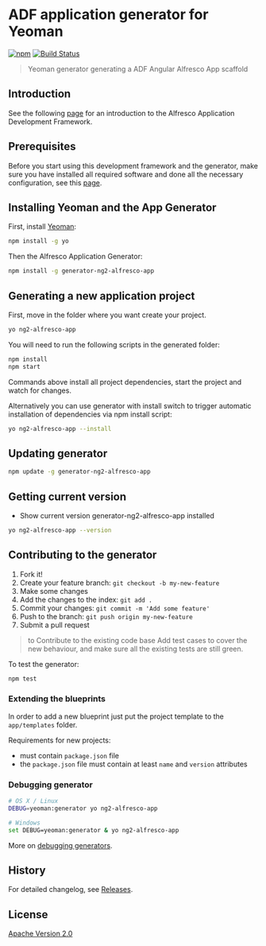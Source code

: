 # ADF application generator for Yeoman

[![npm](https://img.shields.io/npm/v/generator-ng2-alfresco-app)](https://www.npmjs.com/package/generator-ng2-alfresco-app)
[![Build Status](https://travis-ci.org/Alfresco/generator-ng2-alfresco-app.svg?branch=master)](https://travis-ci.org/Alfresco/generator-ng2-alfresco-app)

> Yeoman generator generating a ADF Angular Alfresco App scaffold

## Introduction

See the following [page](https://github.com/Alfresco/alfresco-ng2-components/blob/master/INTRODUCTION.md) for an introduction to the Alfresco Application Development Framework.

## Prerequisites

Before you start using this development framework and the generator, make sure you have installed all required software and done all the
necessary configuration, see this [page](https://github.com/Alfresco/app-dev-framework/blob/master/PREREQUISITES.md).

## Installing Yeoman and the App Generator

First, install [Yeoman](http://yeoman.io):

```sh
npm install -g yo
```

Then the Alfresco Application Generator:

```sh
npm install -g generator-ng2-alfresco-app
```

## Generating a new application project

First, move in the folder where you want create your project.

```sh
yo ng2-alfresco-app
```

You will need to run the following scripts in the generated folder:

```sh
npm install
npm start
```

Commands above install all project dependencies, start the project and watch for changes.

Alternatively you can use generator with install switch to trigger automatic installation of dependencies via npm install script:

```sh
yo ng2-alfresco-app --install
```

## Updating generator

```sh
npm update -g generator-ng2-alfresco-app
```

## Getting current version

* Show current version generator-ng2-alfresco-app installed

```sh
yo ng2-alfresco-app --version
```

## Contributing to the generator

1. Fork it!
2. Create your feature branch: `git checkout -b my-new-feature`
3. Make some changes
4. Add the changes to the index: `git add .`
5. Commit your changes: `git commit -m 'Add some feature'`
6. Push to the branch: `git push origin my-new-feature`
7. Submit a pull request

> to Contribute to the existing code base Add test cases to cover the new behaviour, and make sure all the existing tests are still green.

To test the generator:

```sh
npm test
```

### Extending the blueprints

In order to add a new blueprint just put the project template to the `app/templates` folder.

Requirements for new projects:

* must contain `package.json` file
* the `package.json` file must contain at least `name` and `version` attributes

### Debugging generator

```sh
# OS X / Linux
DEBUG=yeoman:generator yo ng2-alfresco-app

# Windows
set DEBUG=yeoman:generator & yo ng2-alfresco-app
```

More on [debugging generators](http://yeoman.io/authoring/debugging.html).

## History

For detailed changelog, see [Releases](https://github.com/Alfresco/generator-ng2-alfresco-app/releases).

## License

[Apache Version 2.0](https://github.com/alfresco/generator-ng2-alfresco-app/blob/master/LICENSE)
